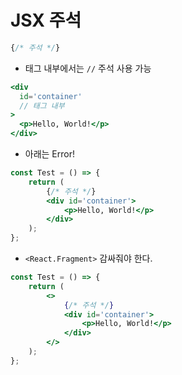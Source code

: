 # JSX 주석
```jsx
{/* 주석 */}
```
- 태그 내부에서는 `//` 주석 사용 가능
```jsx
<div
  id='container'
  // 태그 내부
>
  <p>Hello, World!</p>
</div>
```
- 아래는 Error!
```jsx
const Test = () => {
    return (
        {/* 주석 */}
        <div id='container'>
            <p>Hello, World!</p>
        </div>
    );
};
```
- `<React.Fragment>` 감싸줘야 한다.
```jsx
const Test = () => {
    return (
        <>
            {/* 주석 */}
            <div id='container'>
                <p>Hello, World!</p>
            </div>
        </>
    );
};
```
